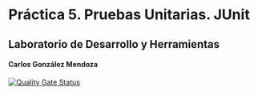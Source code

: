 # Práctica 5. Pruebas Unitarias. JUnit
## Laboratorio de Desarrollo y Herramientas
#### Carlos González Mendoza
[![Quality Gate Status](https://sonarcloud.io/api/project_badges/measure?project=alu0101025407_Airport-JUnit&metric=alert_status)](https://sonarcloud.io/summary/new_code?id=alu0101025407_Airport-JUnit)
